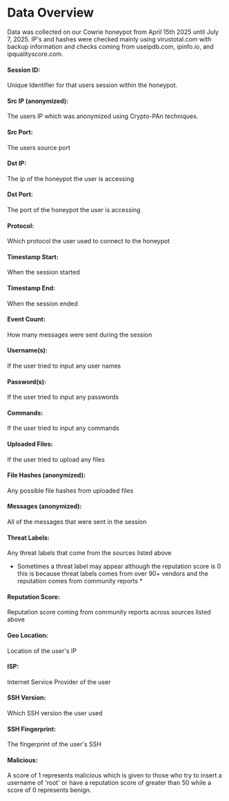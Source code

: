 # Data Overview

Data was collected on our Cowrie honeypot from April 15th 2025 until July 7, 2025. IP's and hashes were checked mainly using virustotal.com with backup information and checks coming from useipdb.com, ipinfo.io, and ipqualityscore.com.

#### Session ID:
Unique Identifier for that users session within the honeypot.
#### Src IP (anonymized):	
The users IP which was anonymized using Crypto-PAn techniques.
#### Src Port:	
The users source port
#### Dst IP:		
The ip of the honeypot the user is accessing
#### Dst Port:		
The port of the honeypot the user is accessing
#### Protocol:	
Which protocol the user used to connect to the honeypot
#### Timestamp Start:		
When the session started
#### Timestamp End:		
When the session ended
#### Event Count:		
How many messages were sent during the session
#### Username(s):		
If the user tried to input any user names
#### Password(s):		
If the user tried to input any passwords
#### Commands:
If the user tried to input any commands
#### Uploaded Files:		
If the user tried to upload any files
#### File Hashes (anonymized):		
Any possible file hashes from uploaded files
#### Messages (anonymized):		
All of the messages that were sent in the session
#### Threat Labels:		
Any threat labels that come from the sources listed above
* Sometimes a threat label may appear although the reputation score is 0 this is because threat labels comes from over 90+ vendors and the reputation comes from community reports * 
#### Reputation Score:		
Reputation score coming from community reports across sources listed above
#### Geo Location:	
Location of the user's IP
#### ISP:		
Internet Service Provider of the user
#### SSH Version:		
Which SSH version the user used
#### SSH Fingerprint:		
The fingerprint of the user's SSH
#### Malicious:	
A score of 1 represents malicious which is given to those who try to insert a username of 'root' or have a reputation score of greater than 50 while a score of 0 represents benign.
